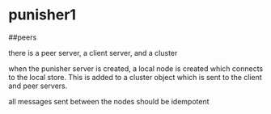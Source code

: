 punisher1
=========

##peers

there is a peer server, a client server, and a cluster

when the punisher server is created, a local node is created which connects to the local store. This
is added to a cluster object which is sent to the client and peer servers.

all messages sent between the nodes should be idempotent